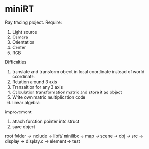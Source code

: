 # miniRT


Ray tracing project. Require:

1. Light source
2. Camera
3. Orientation
4. Center
5. RGB


Difficulties
1. translate and transform object in local coordinate
instead of world coordinate.
2. Rotation around 3 axis
3. Transaltion for any 3 axis
4. Calculation transformation matrix and store it as object
5. Write own matric multiplication code
6. linear algebra


improvement
1. attach function pointer into struct
2. save object


root folder
-> include
-> libft/ minilibx
-> map
-> scene
-> obj
-> src
  -> display
    -> display.c
  -> element
-> test
